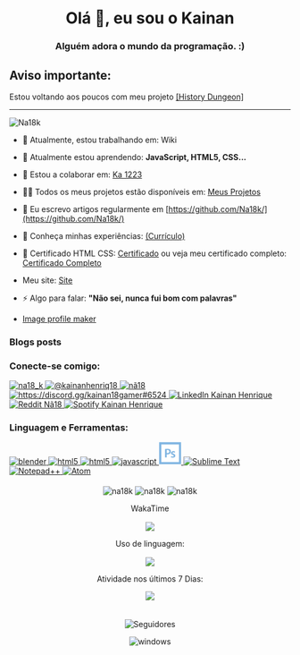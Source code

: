 <h1 align="center">Olá 👋, eu sou o Kainan</h1>
<h3 align="center">Alguém adora o mundo da programação.  :)</h3>

<h2>Aviso importante:</h2>
<p>Estou voltando aos poucos com meu projeto <a href="https://github.com/Na18k/History-Dungeon">[History Dungeon]</a></p>
<!-- <p>Devido a acontecimentos, estou impossibilitado de continuar o que fazia, pois estou sem acesso a dispositivos, e o acesso que possuo não é  o suficiente para continuar; Peço desculpas mas terei que me ausentar por tempo inderterminado.
	
Due to events, I am unable to continue what I was doing, as I have no access to devices, and the access I have is not enough to continue; I apologize but I will have to be absent for an indefinite period of time.</p>
<p>Até mais. Bye :) </p> -->
<hr>

<p align="left"> <img src="https://komarev.com/ghpvc/?username=Na18k&label=Profile%20views&color=3e00b3&style=flat" alt="Na18k" /> </p>

- 🔭 Atualmente, estou trabalhando em: Wiki

- 🌱 Atualmente estou aprendendo: **JavaScript, HTML5, CSS...**

- 👯 Estou a colaborar em: [Ka 1223](https://github.com/Ka-1223)

- 👨‍💻  Todos os meus projetos estão disponíveis em: [Meus Projetos](https://github.com/Na18k/)

- 📝 Eu escrevo artigos regularmente em [https://github.com/Na18k/](https://github.com/Na18k/)

- 📄 Conheça minhas experiências: [(Currículo)](https://docs.google.com/document/d/1YMV8PadLab0K-aZDNZK-vwo6bP-MIQwK74GqQ9caCk8/edit?usp=sharing)
- 📄 Certificado HTML CSS: [Certificado](https://cursos.alura.com.br/user/s-kainan/degree-html-e-css-232036/certificate) ou veja meu certificado completo: [Certificado Completo](https://cursos.alura.com.br/user/s-kainan/fullCertificate/388d2990d336625354b00ea26c5b2f78)

- Meu site: [Site](https://na18k.github.io/site/index.html)

- ⚡ Algo para falar: **"Não sei, nunca fui bom com palavras"**

- [Image profile maker](https://picrew.me/image_maker/674462/complete?cd=PGSkX218GF)

### Blogs posts
<!-- BLOG-POST-LIST:START -->
<!-- BLOG-POST-LIST:END -->

<h3 align="left">Conecte-se comigo: </h3>

<div>
	<a href="https://twitter.com/na18_k" target="blank">
		<img  src="https://img.shields.io/badge/Twitter-1DA1F2?style=for-the-badge&logo=twitter&logoColor=white" alt="na18_k" target="_blank"/>
	</a>
	<a href="https://www.instagram.com/kainanhenriq18/" target="blank">
		<img  src="https://img.shields.io/badge/Instagram-E4405F?style=for-the-badge&logo=instagram&logoColor=white" alt="@kainanhenriq18" target="_blank"/>
	</a>
	<a href="https://www.youtube.com/channel/UCB0puMgiQbC7kP9DSJbmTPw" target="blank">
		<img src="https://img.shields.io/badge/YouTube-FF0000?style=for-the-badge&logo=youtube&logoColor=white" alt="nã18" target="_blank"/>
	</a>
	<a href="https://discord.gg/nhAfXCu7JQ" target="blank">
		<img src="https://img.shields.io/badge/Discord-7289DA?style=for-the-badge&logo=discord&logoColor=white" alt="https://discord.gg/kainan18gamer#6524" target="_blank"/>
	</a>
	<a href="https://www.linkedin.com/in/kainan-henrique-abb073219" target="blank">
		<img src="https://img.shields.io/badge/LinkedIn-0077B5?style=for-the-badge&logo=linkedin&logoColor=white" alt="LinkedIn Kainan Henrique" target="_blank"/>
	</a>
	<a href="https://www.reddit.com/user/Na18k" target="blank">
		<img src="https://img.shields.io/badge/Reddit-FF4500?style=for-the-badge&logo=reddit&logoColor=white" alt="Reddit Nã18" target="_blank"/>
	</a>
	<a href="https://open.spotify.com/user/s21v4nr5vr7q24803q0hume91?si=ac6141677bc24b99" target="blank">
		<img src="https://img.shields.io/badge/Spotify-1ED760?&style=for-the-badge&logo=spotify&logoColor=white" alt="Spotify Kainan Henrique" target="_blank"/>
	</a>
</div>

<h3 align="left">Linguagem e Ferramentas:</h3>

<div>
  	<a href="https://www.blender.org/" target="_blank">
    	<img src="https://download.blender.org/branding/community/blender_community_badge_white.svg" alt="blender" width="40" height="40">
 	</a>
  	<a href="https://www.w3.org/html/" target="_blank"> 
    	<img src="https://img.shields.io/badge/HTML5-E34F26?style=for-the-badge&logo=html5&logoColor=white" alt="html5"/> 
  	</a> 
	<a href="https://developer.mozilla.org/pt-BR/docs/Web/CSS" target="_blank"> 
    	<img src="https://img.shields.io/badge/CSS3-1572B6?style=for-the-badge&logo=css3&logoColor=white" alt="html5"/> 
  	</a> 
  	<a href="https://developer.mozilla.org/en-US/docs/Web/JavaScript" target="_blank">
    	<img src="https://img.shields.io/badge/JavaScript-F7DF1E?style=for-the-badge&logo=javascript&logoColor=black" alt="javascript"/> 
  	</a> 
  	<a href="https://www.photoshop.com/en" target="_blank"> 
    	<img src="https://raw.githubusercontent.com/devicons/devicon/master/icons/photoshop/photoshop-line.svg" alt="photoshop" width="40" height="40"/> 
 	</a>
  	<a href="https://www.sublimetext.com/" target="_blank"> 
    	<img src="https://www.sublimetext.com/images/logo.svg" alt="Sublime Text" width="40" height="40"/>
  	</a>
  	<a href="https://notepad-plus-plus.org/" target="_blank"> 
    	<img src="https://notepad-plus-plus.org/images/logo.svg" alt="Notepad++" width="40" height="40"/> 
  	</a>
  	<a href="https://atom.io/" target="_blank"> 
    	<img src="https://raw.githubusercontent.com/atom/atom/master/resources/app-icons/stable/atom.ico" alt="Atom" width="40" height="40"/> 
  	</a>
</div>

<div align="center"><br>
	<img align="center" height="180em" src="https://github-readme-stats.vercel.app/api/top-langs?username=na18k&show_icons=true&locale=en&layout=compact&theme=dark" alt="na18k" />
	<img align="center" height="180em" src="https://github-readme-stats.vercel.app/api?username=na18k&show_icons=true&locale=en&theme=dark" alt="na18k" />
	<img align="center" height="180em" src="https://github-readme-streak-stats.herokuapp.com/?user=na18k&theme=dark" alt="na18k" />
	<br>
	<p align="center">WakaTime</p>
	<a href="https://wakatime.com"><img align="center" height="300em" src="https://wakatime.com/share/@Na18k/16db7f12-f96a-4017-9984-09266e65191e.png" /></a>
	<p align="center">Uso de linguagem:</p>
	<a href="https://wakatime.com"><img align="center" height="300em" src="https://wakatime.com/share/@Na18k/67490520-43ef-4a8e-9b50-2da217cb36bb.png" /></a>
	<p align="center">Atividade nos últimos 7 Dias:</p>
	<a href="https://wakatime.com"><img height="300em" src="https://wakatime.com/share/@Na18k/6ecc9175-b3b7-4a4a-942f-d6908cd524d3.png" /></a>
</div>
<br>
<div align="center">
	<p>
		<img src="https://img.shields.io/github/followers/Na18k.svg?style=social&label=Follow&maxAge=2592000" alt="Seguidores"/> 
	</p>
	<p>
		<img src="https://img.shields.io/badge/Windows-0078D6?style=for-the-badge&logo=windows&logoColor=white" alt="windows"/> 
	</p>
</div>
